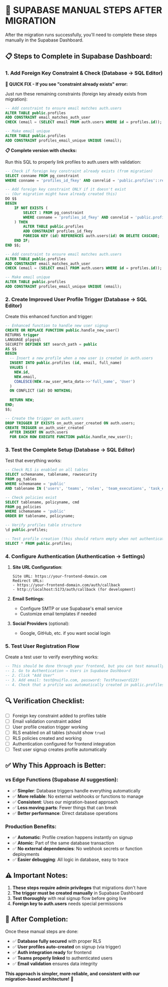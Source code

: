 # 🔧 **SUPABASE MANUAL STEPS AFTER MIGRATION**

After the migration runs successfully, you'll need to complete these steps manually in the Supabase Dashboard.

## **📋 Steps to Complete in Supabase Dashboard:**

### **1. Add Foreign Key Constraint & Check (Database → SQL Editor)**

**🚨 QUICK FIX - If you see "constraint already exists" error:**

Just run these remaining constraints (foreign key already exists from migration):

```sql
-- Add constraint to ensure email matches auth.users
ALTER TABLE public.profiles 
ADD CONSTRAINT email_matches_auth_user 
CHECK (email = (SELECT email FROM auth.users WHERE id = profiles.id));

-- Make email unique  
ALTER TABLE public.profiles 
ADD CONSTRAINT profiles_email_unique UNIQUE (email);
```

**📋 Complete version with checks:**

Run this SQL to properly link profiles to auth.users with validation:

```sql
-- Check if foreign key constraint already exists (from migration)
SELECT conname FROM pg_constraint 
WHERE conname = 'profiles_id_fkey' AND conrelid = 'public.profiles'::regclass;

-- Add foreign key constraint ONLY if it doesn't exist
-- (Our migration might have already created this)
DO $$
BEGIN
    IF NOT EXISTS (
        SELECT 1 FROM pg_constraint 
        WHERE conname = 'profiles_id_fkey' AND conrelid = 'public.profiles'::regclass
    ) THEN
        ALTER TABLE public.profiles 
        ADD CONSTRAINT profiles_id_fkey 
        FOREIGN KEY (id) REFERENCES auth.users(id) ON DELETE CASCADE;
    END IF;
END $$;

-- Add constraint to ensure email matches auth.users
ALTER TABLE public.profiles 
ADD CONSTRAINT email_matches_auth_user 
CHECK (email = (SELECT email FROM auth.users WHERE id = profiles.id));

-- Make email unique
ALTER TABLE public.profiles 
ADD CONSTRAINT profiles_email_unique UNIQUE (email);
```

### **2. Create Improved User Profile Trigger (Database → SQL Editor)**

Create this enhanced function and trigger:

```sql
-- Enhanced function to handle new user signup
CREATE OR REPLACE FUNCTION public.handle_new_user()
RETURNS trigger
LANGUAGE plpgsql
SECURITY DEFINER SET search_path = public
AS $$
BEGIN
  -- Insert a new profile when a new user is created in auth.users
  INSERT INTO public.profiles (id, email, full_name)
  VALUES (
    NEW.id, 
    NEW.email, 
    COALESCE(NEW.raw_user_meta_data->>'full_name', 'User')
  )
  ON CONFLICT (id) DO NOTHING;
  
  RETURN NEW;
END;
$$;

-- Create the trigger on auth.users
DROP TRIGGER IF EXISTS on_auth_user_created ON auth.users;
CREATE TRIGGER on_auth_user_created
  AFTER INSERT ON auth.users
  FOR EACH ROW EXECUTE FUNCTION public.handle_new_user();
```

### **3. Test the Complete Setup (Database → SQL Editor)**

Test that everything works:

```sql
-- Check RLS is enabled on all tables
SELECT schemaname, tablename, rowsecurity 
FROM pg_tables 
WHERE schemaname = 'public' 
AND tablename IN ('users', 'teams', 'roles', 'team_executions', 'task_executions', 'profiles');

-- Check policies exist
SELECT tablename, policyname, cmd 
FROM pg_policies 
WHERE schemaname = 'public'
ORDER BY tablename, policyname;

-- Verify profiles table structure
\d public.profiles;

-- Test profile creation (this should return empty when not authenticated)
SELECT * FROM public.profiles;
```

### **4. Configure Authentication (Authentication → Settings)**

1. **Site URL Configuration**:
   ```
   Site URL: https://your-frontend-domain.com
   Redirect URLs: 
   - https://your-frontend-domain.com/auth/callback
   - http://localhost:5173/auth/callback (for development)
   ```

2. **Email Settings**:
   - Configure SMTP or use Supabase's email service
   - Customize email templates if needed

3. **Social Providers** (optional):
   - Google, GitHub, etc. if you want social login

### **5. Test User Registration Flow**

Create a test user to verify everything works:

```sql
-- This should be done through your frontend, but you can test manually:
-- 1. Go to Authentication → Users in Supabase Dashboard
-- 2. Click "Add User" 
-- 3. Add email: test@nuiflo.com, password: TestPassword123!
-- 4. Check that a profile was automatically created in public.profiles
```

## **🔍 Verification Checklist:**

- [ ] Foreign key constraint added to profiles table
- [ ] Email validation constraint added
- [ ] User profile creation trigger working
- [ ] RLS enabled on all tables (should show `true`)
- [ ] RLS policies created and working
- [ ] Authentication configured for frontend integration
- [ ] Test user signup creates profile automatically

## **✅ Why This Approach is Better:**

### **vs Edge Functions (Supabase AI suggestion):**
- ✅ **Simpler**: Database triggers handle everything automatically
- ✅ **More reliable**: No external webhooks or functions to manage
- ✅ **Consistent**: Uses our migration-based approach
- ✅ **Less moving parts**: Fewer things that can break
- ✅ **Better performance**: Direct database operations

### **Production Benefits:**
- ✅ **Automatic**: Profile creation happens instantly on signup
- ✅ **Atomic**: Part of the same database transaction
- ✅ **No external dependencies**: No webhook secrets or function deployments
- ✅ **Easier debugging**: All logic in database, easy to trace

## **⚠️ Important Notes:**

1. **These steps require admin privileges** that migrations don't have
2. **The trigger must be created manually** in Supabase Dashboard
3. **Test thoroughly** with real signup flow before going live
4. **Foreign key to auth.users** needs special permissions

## **🎯 After Completion:**

Once these manual steps are done:
- ✅ **Database fully secured** with proper RLS
- ✅ **User profiles auto-created** on signup (via trigger)
- ✅ **Auth integration ready** for frontend
- ✅ **Teams properly linked** to authenticated users
- ✅ **Email validation** ensures data integrity

**This approach is simpler, more reliable, and consistent with our migration-based architecture!** 🔐 